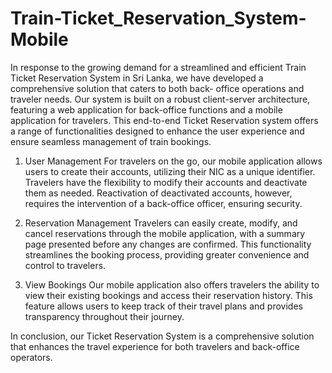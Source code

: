 # Train-Ticket_Reservation_System-Mobile

In response to the growing demand for a streamlined and efficient Train Ticket Reservation System in Sri Lanka, we have developed a comprehensive solution that caters to both back- office operations and traveler needs. Our system is built on a robust client-server architecture, featuring a web application for back-office functions and a mobile application for travelers. This end-to-end Ticket Reservation system offers a range of functionalities designed to enhance the user experience and ensure seamless management of train bookings.

1) User Management
For travelers on the go, our mobile application allows users to create their accounts, utilizing their NIC as a unique identifier. Travelers have the flexibility to modify their accounts and deactivate them as needed. Reactivation of deactivated accounts, however, requires the intervention of a back-office officer, ensuring security.

3) Reservation Management
Travelers can easily create, modify, and cancel reservations through the mobile application, with a summary page presented before any changes are confirmed. This functionality streamlines the booking process, providing greater convenience and control to travelers.

4) View Bookings
Our mobile application also offers travelers the ability to view their existing bookings and access their reservation history. This feature allows users to keep track of their travel plans and provides transparency throughout their journey.

In conclusion, our Ticket Reservation System is a comprehensive solution that enhances the travel experience for both travelers and back-office operators.
